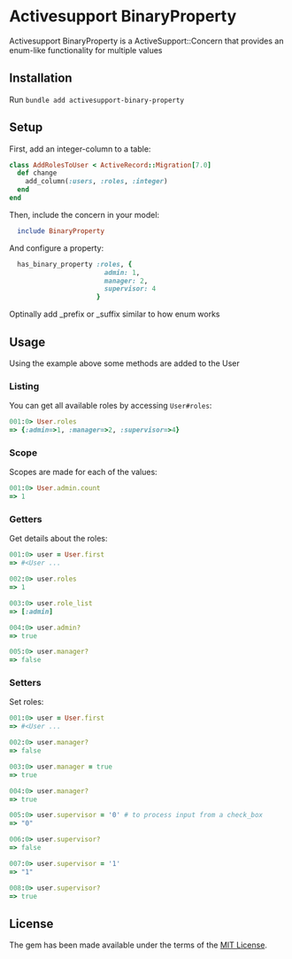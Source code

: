 # Activesupport BinaryProperty

Activesupport BinaryProperty is a ActiveSupport::Concern that provides an enum-like functionality for multiple values

## Installation

Run `bundle add activesupport-binary-property`

## Setup

First, add an integer-column to a table:

```ruby
class AddRolesToUser < ActiveRecord::Migration[7.0]
  def change
    add_column(:users, :roles, :integer)
  end
end
```

Then, include the concern in your model:

```ruby
  include BinaryProperty
```

And configure a property:

```ruby
  has_binary_property :roles, {
                        admin: 1,
                        manager: 2,
                        supervisor: 4
                      }
```

Optinally add _prefix or _suffix similar to how enum works

## Usage

Using the example above some methods are added to the User

### Listing

You can get all available roles by accessing `User#roles`:

```ruby
001:0> User.roles
=> {:admin=>1, :manager=>2, :supervisor=>4}
```

### Scope

Scopes are made for each of the values:

```ruby
001:0> User.admin.count
=> 1
```

### Getters

Get details about the roles:

```ruby
001:0> user = User.first
=> #<User ...

002:0> user.roles
=> 1

003:0> user.role_list
=> [:admin]

004:0> user.admin?
=> true

005:0> user.manager?
=> false
```

### Setters

Set roles:

```ruby
001:0> user = User.first
=> #<User ...

002:0> user.manager?
=> false

003:0> user.manager = true
=> true

004:0> user.manager?
=> true

005:0> user.supervisor = '0' # to process input from a check_box
=> "0"

006:0> user.supervisor?
=> false

007:0> user.supervisor = '1'
=> "1"

008:0> user.supervisor?
=> true
```

## License

The gem has been made available under the terms of the [MIT License](https://opensource.org/licenses/MIT).
